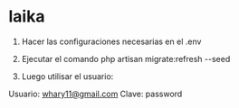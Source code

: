 # laika

1. Hacer las configuraciones necesarias en el .env

2. Ejecutar el comando php artisan migrate:refresh --seed

3. Luego utilisar el usuario:

Usuario: whary11@gmail.com
Clave: password
